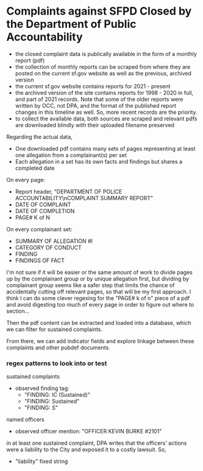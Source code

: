 # Complaints against SFPD Closed by the Department of Public Accountability

- the closed complaint data is publically available in the form of a monthly report (pdf)
- the collection of monthly reports can be scraped from where they are posted on the current sf.gov website as well as the previous, archived version
- the current sf.gov website contains reports for 2021 - present
- the archived version of the site contains reports for 1998 - 2020 in full, and part of 2021 records. Note that some of the older reports were written by OCC, not DPA, and the format of the published report changes in this timeline as well. So, more recent records are the priority.
- to collect the available data, both sources are scraped and relevant pdfs are downloaded blindly with their uploaded filename preserved

Regarding the actual data,
- One downloaded pdf contains many sets of pages representing at least one allegation from a complainant(s) per set
- Each allegation in a set has its own facts and findings but shares a completed date

On every page:
- Report header, "DEPARTMENT OF POLICE ACCOUNTABILITY\nCOMPLAINT SUMMARY REPORT"
- DATE OF COMPLAINT
- DATE OF COMPLETION
- PAGE# K of N


On every complainant set:
- SUMMARY OF ALLEGATION #I
- CATEGORY OF CONDUCT
- FINDING
- FINDINGS OF FACT


I'm not sure if it will be easier or the same amount of work to divide pages up by the complainant group or by unique allegation first, but dividing by complainant group seems like a safer step that limits the chance of accidentally cutting off relevant pages, so that will be my first approach. I think I can do some clever regexing for the "PAGE# k of n" piece of a pdf and avoid digesting too much of every page in order to figure out where to section...

Then the pdf content can be extracted and loaded into a database, which we can filter for sustained complaints.

From there, we can add indicator fields and explore linkage between these complaints and other pubdef documents.

### regex patterns to look into or test
sustained complaints
- observed finding tag: 
	* "FINDING: IC (Sustained)"
	* "FINDING: Sustained"
	* "FINDING: S"

named officers
- observed officer mention: "OFFICER KEVIN BURKE #2101"

in at least one sustained complaint, DPA writes that the officers' actions were a liability to the City and exposed it to a costly lawsuit. So, 
- "liability" fixed string


